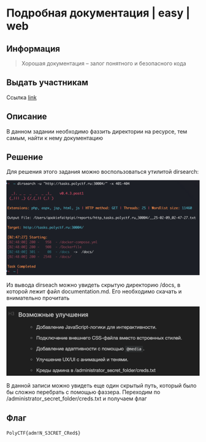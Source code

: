 # Подробная документация | easy | web

## Информация
> Хорошая документация – залог понятного и безопасного кода

## Выдать участникам
Ссылка [link](http://tasks.polyctf.ru:30004/)

## Описание
В данном задании необходимо фаззить директории на ресурсе, тем самым, найти к нему документацию

## Решение
Для решения этого задания можно воспользоваться утилитой dirsearch:

![dirsearch.png](solve/dirsearch.png)

Из вывода dirseach можно увидеть скрытую директорию /docs, в которой лежит файл documentation.md. Его необходимо скачать и внимательно прочитать 

![doc.png](solve/doc.png)

В данной записи можно увидеть еще один скрытый путь, который было бы сложно перебрать с помощью фаззера. Переходим по /administrator_secret_folder/creds.txt и получаем флаг

## Флаг
`PolyCTF{adm!N_S3CRET_CRed$}`
